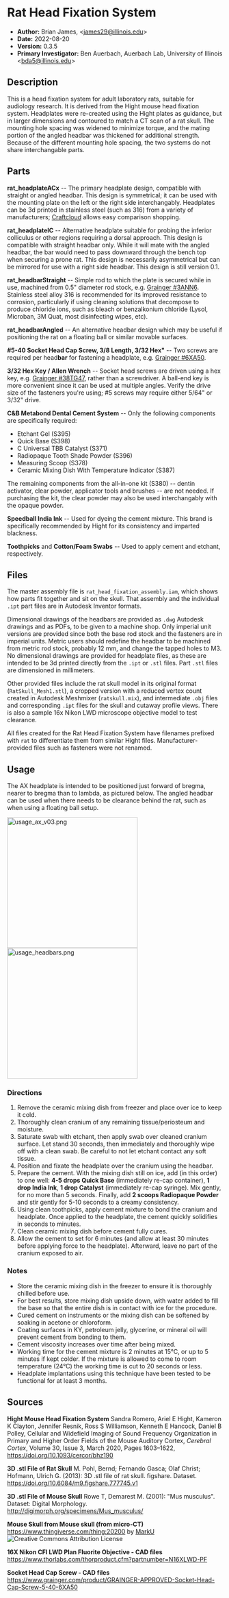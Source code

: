 # Rat Head Fixation System

 - **Author:** Brian James, \<james29@illinois.edu>
 - **Date:** 2022-08-20
 - **Version:** 0.3.5
 - **Primary Investigator:** Ben Auerbach, Auerbach Lab, University of Illinois \<bda5@illinois.edu>


## Description
This is a head fixation system for adult laboratory rats, suitable for audiology research. It is derived from the Hight mouse head fixation system. Headplates were re-created using the Hight plates as guidance, but in larger dimensions and contoured to match a CT scan of a rat skull. The mounting hole spacing was widened to minimize torque, and the mating portion of the angled headbar was thickened for additional strength. Because of the different mounting hole spacing, the two systems do not share interchangable parts.


## Parts
**rat_headplateACx** -- The primary headplate design, compatible with straight or angled headbar. This design is symmetrical; it can be used with the mounting plate on the left or the right side interchangably. Headplates can be 3d printed in stainless steel (such as 316) from a variety of manufacturers; [Craftcloud](craftcloud3d.com) allows easy comparison shopping. 

**rat_headplateIC** -- Alternative headplate suitable for probing the inferior colliculus or other regions requiring a dorsal approach. This design is compatible with straight headbar only. While it will mate with the angled headbar, the bar would need to pass downward through the bench top when securing a prone rat. This design is necessarily asymmetrical but can be mirrored for use with a right side headbar. This design is still version 0.1.

**rat_headbarStraight** -- Simple rod to which the plate is secured while in use, machined from 0.5" diameter rod stock, e.g. [Grainger #3ANN6](https://www.grainger.com/product/GRAINGER-APPROVED-Rod-Stock-316-3ANN6). Stainless steel alloy 316 is recommended for its improved resistance to corrosion, particularly if using cleaning solutions that decompose to produce chloride ions, such as bleach or benzalkonium chloride (Lysol, Microban, 3M Quat, most disinfecting wipes, etc).

**rat_headbarAngled** -- An alternative headbar design which may be useful if positioning the rat on a floating ball or similar movable surfaces.

**#5-40 Socket Head Cap Screw, 3/8 Length, 3/32 Hex"** -- Two screws are required per head**bar** for fastening a headplate, e.g. [Grainger #6XA50](https://www.grainger.com/product/GRAINGER-APPROVED-Socket-Head-Cap-Screw-5-40-6XA50).

**3/32 Hex Key / Allen Wrench** -- Socket head screws are driven using a hex key, e.g. [Grainger #38TG47](https://www.grainger.com/product/EKLIND-Hex-Key-3-32-in-Tip-Size-38TG47), rather than a screwdriver. A ball-end key is more convenient since it can be used at multiple angles. Verify the drive size of the fasteners you're using; #5 screws may require either 5/64" or 3/32" drive.

**C&B Metabond Dental Cement System** -- Only the following components are specifically
required:

 - Etchant Gel (S395)
 - Quick Base (S398)
 - C Universal TBB Catalyst (S371)
 - Radiopaque Tooth Shade Powder (S396)
 - Measuring Scoop (S378)
 - Ceramic Mixing Dish With Temperature Indicator (S387)

The remaining components from the all-in-one kit (S380) -- dentin activator, clear powder, applicator tools and brushes -- are not needed. If purchasing the kit, the clear powder may also be used interchangably with the opaque powder.

**Speedball India Ink** -- Used for dyeing the cement mixture. This brand is specifically
recommended by Hight for its consistency and imparted blackness.

**Toothpicks** and **Cotton/Foam Swabs** -- Used to apply cement and etchant, respectively.


## Files
The master assembly file is `rat_head_fixation_assembly.iam`, which shows how parts fit together and sit on the skull. That assembly and the individual `.ipt` part files are in Autodesk Inventor formats.

Dimensional drawings of the headbars are provided as `.dwg` Autodesk drawings and as PDFs, to be given to a machine shop. Only imperial unit versions are provided since both the base rod stock and the fasteners are in imperial units. Metric users should redefine the headbar to be machined from metric rod stock, probably 12 mm, and change the tapped holes to M3. No dimensional drawings are provided for headplate files, as these are intended to be 3d printed directly from the `.ipt` or `.stl` files. Part `.stl` files are dimensioned in millimeters.

Other provided files include the rat skull model in its original format (`RatSkull_Mesh1.stl`), a cropped version with a reduced vertex count created in Autodesk Meshmixer (`ratskull.mix`), and intermediate `.obj` files and corresponding `.ipt` files for the skull and cutaway profile views. There is also a sample 16x Nikon LWD microscope objective model to test clearance.

All files created for the Rat Head Fixation System have filenames prefixed with `rat` to differentiate them from similar Hight files. Manufacturer-provided files such as fasteners were not renamed.


## Usage
The AX headplate is intended to be positioned just forward of bregma, nearer to bregma
than to lambda, as pictured below. The angled headbar can be used when there needs to be
clearance behind the rat, such as when using a floating ball setup.

<img src="https://i.imgur.com/D4JZl8x.png" alt="usage_ax_v03.png" height="305">  <img src="https://i.imgur.com/lrhLZyE.png" alt="usage_headbars.png" height="305">

### Directions
1. Remove the ceramic mixing dish from freezer and place over ice to keep it cold.
2. Thoroughly clean cranium of any remaining tissue/periosteum and moisture.
3. Saturate swab with etchant, then apply swab over cleaned cranium surface. Let stand 30 seconds, then immediately and thoroughly wipe off with a clean swab. Be careful to not let etchant contact any soft tissue.
4. Position and fixate the headplate over the cranium using the headbar.
5. Prepare the cement. With the mixing dish still on ice, add (in this order) to one well: **4-5 drops Quick Base** (immediately re-cap container), **1 drop India Ink**, **1 drop Catalyst**  (immediately re-cap syringe). Mix gently, for no more than 5 seconds. Finally, add **2 scoops Radiopaque Powder** and stir gently for 5-10 seconds to a creamy consistency.
6. Using clean toothpicks, apply cement mixture to bond the cranium and headplate. Once applied to the headplate, the cement quickly solidifies in seconds to minutes.
7. Clean ceramic mixing dish before cement fully cures.
8. Allow the cement to set for 6 minutes (and allow at least 30 minutes before applying force to the headplate). Afterward, leave no part of the cranium exposed to air.

### Notes
 - Store the ceramic mixing dish in the freezer to ensure it is thoroughly chilled before use.
 - For best results, store mixing dish upside down, with water added to fill the base so that the entire dish is in contact with ice for the procedure.
 - Cured cement on instruments or the mixing dish can be softened by soaking in acetone or chloroform.
 - Coating surfaces in KY, petroleum jelly, glycerine, or mineral oil will prevent cement from bonding to them.
- Cement viscosity increases over time after being mixed.
- Working time for the cement mixture is 2 minutes at 15°C, or up to 5 minutes if kept colder. If the mixture is allowed to come to room temperature (24°C) the working time is cut to 20 seconds or less.
- Headplate implantations using this technique have been tested to be functional for at least 3 months.


## Sources
**Hight Mouse Head Fixation System**
Sandra Romero, Ariel E Hight, Kameron K Clayton, Jennifer Resnik, Ross S Williamson, Kenneth E Hancock, Daniel B Polley, Cellular and Widefield Imaging of Sound Frequency Organization in Primary and Higher Order Fields of the Mouse Auditory Cortex, _Cerebral Cortex_, Volume 30, Issue 3, March 2020, Pages 1603–1622, https://doi.org/10.1093/cercor/bhz190

**3D .stl File of Rat Skull**
M. Pohl, Bernd; Fernando Gasca; Olaf Christ; Hofmann, Ulrich G. (2013): 3D .stl file of rat skull. figshare. Dataset. https://doi.org/10.6084/m9.figshare.777745.v1

**3D .stl File of Mouse Skull**
Rowe T, Demarest M. (2001): "Mus musculus". Dataset: Digital Morphology. http://digimorph.org/specimens/Mus_musculus/

**Mouse Skull from Mouse skull (from micro-CT)**
https://www.thingiverse.com/thing:20200 by [MarkU](https://www.thingiverse.com/MarkU)
![Creative Commons Attribution License](https://mirrors.creativecommons.org/presskit/buttons/88x31/svg/by.svg)

**16X Nikon CFI LWD Plan Fluorite Objective - CAD files**
https://www.thorlabs.com/thorproduct.cfm?partnumber=N16XLWD-PF

**Socket Head Cap Screw - CAD files**
https://www.grainger.com/product/GRAINGER-APPROVED-Socket-Head-Cap-Screw-5-40-6XA50